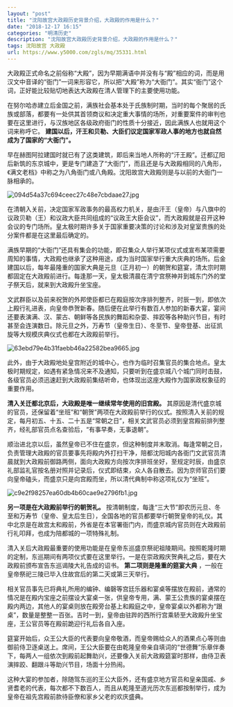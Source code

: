 ```yaml
---
layout: "post"
title: "沈阳故宫大政殿历史背景介绍，大政殿的作用是什么？"
date: "2018-12-17 16:15"
categories: "明清历史"
description: "沈阳故宫大政殿历史背景介绍，大政殿的作用是什么？"
tags: 沈阳故宫 大政殿
url: https://www.y5000.com/zgls/mq/35331.html
---
```






大政殿正式命名之前俗称“大殿”，因为早期满语中并没有与“殿”相应的词，而是用汉文中音译的“衙门”一词来形容它，所以把“大殿”称为“大衙门”。其实“衙门”这个词，正好能比较贴切地表达大政殿在清人管理下的主要使用功能。

在努尔哈赤建立后金国之前，满族社会基本处于氏族制时期，当时的每个聚居的氏族或部落，都要有一处供其首领商议和决定重大事情的场所，对重要案件的审判也要在这里进行，与汉族地区各级政府衙门的性质十分接近，因此满族人也就用这个词来称呼它。
**建国以后，汗王和贝勒、大臣们议定国家军政人事的地方也就自然成为了国家的“大衙门”。**

早在赫图阿拉建国时就已有了这类建筑，即后来当地人所称的“汗王殿”。迁都辽阳后新筑的东京城中，更是专门建造了“大衙门”，而且还是与大政殿相同的八角形，《满文老档》中称之为八角衙门或八角殿。沈阳故宫大政殿则是与以前的大衙门一脉相承的。

![094d54a37c694ceec27c48e7cbdaae27.jpg](https://img.y5000.com/uploads/allimg/181022/094d54a37c694ceec27c48e7cbdaae27.jpg)

在清朝入关前，决定国家军政事务的最高权力机关，是由汗王（皇帝）与八旗中的议政贝勒（王）和议政大臣共同组成的“议政王大臣会议”，而大政殿就是召开这种会议的专门场所。皇太极时期许多关于国家重要决策的讨论和涉及对皇室贵族的处分案件都是在这里最后确定的。

满族早期的“大衙门”还具有集会的功能，即召集众人举行某项仪式或宣布某项需要周知的事情，大政殿也继承了这种用途，成为当时国家举行重大庆典的场所。后金建国以后，每年最隆重的国家大典是元旦（正月初一）的朝贺和筵宴，清太宗时期都固定在大政殿前进行。每逢那一天，皇太极清晨在清宁宫祭神并到城东门外的堂子祭天后，就来到大政殿升坐宝座。

文武群臣以及前来祝贺的外邦使臣都已在殿庭按次序排列整齐，时辰一到，即依次上殿行礼进表，向皇帝恭贺新春。随后便在此举行有数百人参加的新春大宴，宴间还要表演满、汉、蒙古、朝鲜等各民族的舞蹈和杂耍、摔跤等各种助兴节目，有时甚至会连演数日。除元旦之外，万寿节（皇帝生日）、冬至节、皇帝登基、出征凯旋等大规模庆典仪式也都在大政殿前举行。

![63ebd79e4b31faebb46a22582bea9665.jpg](https://img.y5000.com/uploads/allimg/181022/63ebd79e4b31faebb46a22582bea9665.jpg)

此外，由于大政殿地处皇宫附近的城中心，也作为临时召集官员的集合地点。皇太极时期规定，如遇有紧急情况来不及通知，只要听到在盛京城八个城门同时击鼓，各级官员必须迅速赶到大政殿前集结听命，也体现出这座大殿作为国家政权象征的重要作用。

 **清入关迁都北京后，大政殿是唯一继续常年使用的旧宫殿。**
其原因是清代盛京城的官员，还保留着“坐班”和“朝贺”两项在大政殿前举行的仪式。按照清入关前的规定，每月初五、十五、二十五是“常朝之日”，相关文武官员必须到皇宫殿前排列整齐，经礼部官员点名查验后，“有事早奏，无事退朝”。

顺治进北京以后，虽然皇帝已不住在盛京，但这种制度并末取消。每逢常朝之日，负责管理大政殿的官员要事先将殿内外打扫干净，陪都沈阳城内各衙门文武官员清晨就到大政殿前御路两侧，面向大政殿方向按次序排班坐好，至规定时辰，由盛京礼部监礼官按名册对照并记录后，仪式即结束，众人各自散去。因为京师官员们要向皇帝磕头，而盛京只是向宫殿而坐，所以清代典制中称这项礼仪为“坐班”。

![c9e2f98257ea60db4b60cae9e2796fb1.jpg](https://img.y5000.com/uploads/allimg/181022/c9e2f98257ea60db4b60cae9e2796fb1.jpg)

 **另一项是在大政殿前举行的朝贺礼。**
按清朝制度，每逢“三大节”即农历元旦、冬至和万寿节（皇帝、皇太后生日），全国各地的官员都要举行朝贺皇帝的礼仪。其中北京是在故宫太和殿前，外省是在本官署衙门内，而盛京城内官员则在大政殿前行礼叩拜，也成为陪都城的一项特殊礼制。

清入关后大政殿最重要的使用功能是在皇帝东巡盛京祭祀祖陵期间。按照乾隆时期的定制，东巡期间有两项仪式要在这里举行。一是在崇政殿庆贺典礼之后，要在大政殿前颁布宣告东巡谒陵大礼告成的诏书。
**第二项则是隆重的筵宴大典** ，一般在皇帝祭祀三陵已毕入住故宫后的第二天或第三天举行。

相关官员事先已将典礼所用的编钟、编磬等宫廷乐器和宴桌等摆放在殿前，通常的情况是在殿内宝座之前摆设大宴桌一张，供皇帝专用，满、蒙王公贵族的宴桌摆在殿内两边，其他人的宴桌则放在殿旁台基上和殿庭之中，皇帝宴桌以外都称为“跟桌”，数量是整整一百张。吉时一到，皇帝由驻跸的西所行宫乘轿至大政殿升坐宝座，王公官员等在殿前跪迎行礼后各自入座。

筵宴开始后，众王公大臣的代表要向皇帝敬酒，而皇帝赐给众人的酒果点心等则由御前侍卫逐桌送上。席间，王公大臣要在由乾隆皇帝亲自填词的“世德舞”乐章伴奏下，每两人一组依次到殿前起舞助兴，还要像入关前大政殿筵宴时那样，由侍卫表演摔跤、翻跟斗等助兴节目，场面十分热闹。

这种大宴的参加者，除随驾东巡的王公大臣外，还有盛京地方官员和皇亲国戚、乡贤耆老的代表，每次都不下数百人，而且从乾隆至道光历次东巡都按制举行，成为皇帝在祖先宫殿前款待臣僚和家乡父老的欢庆盛典。
